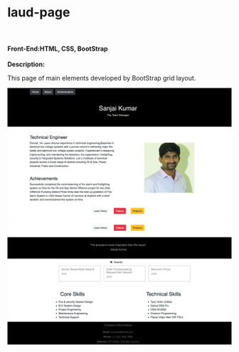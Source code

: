 <h1>laud-page</h1><br>
<h4>Front-End:HTML, CSS, BootStrap</h4>
<p><strong>Description:</strong></p>
<p>This page of main elements developed by BootStrap grid layout.</p>
<img src="./laud-1.png">
<img src="./laud-2.png">
